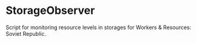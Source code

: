 # StorageObserver
Script for monitoring resource levels in storages for Workers &amp; Resources: Soviet Republic.
